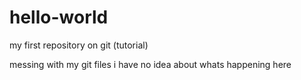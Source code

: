 # hello-world
my first repository on git (tutorial)

messing with my git files 
i have no idea about whats happening here
